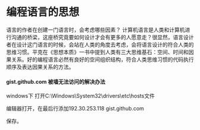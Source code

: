 # 编程语言的思想
语言的作者在创建一门语言时，会考虑哪些因素？
计算机语言是人类和计算机进行沟通的桥梁，这座桥究竟要如何设计才会有更多的人愿意走？很显然，语言设计者在设计这门语言的时候，会站在人类的角度去考虑，会将语言设计的符合人类的思维习惯。平克在《思想本质》一书中提到人类有三大思维基石：空间、时间和因果关系。好的编程语言必然有良好的空间组织结构，符合人类思维习惯的代码执行顺序及表达因果关系的方法。


#### gist.github.com 被墙无法访问的解决办法
windows下 打开C:\Windows\System32\drivers\etc\hosts文件   

编辑器打开，在最后行添加192.30.253.118 gist.github.com

保存。
